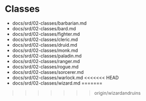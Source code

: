 <!-- Index for SRD 5.2.1 — Classes -->

# Classes

- docs/srd/02-classes/barbarian.md
- docs/srd/02-classes/bard.md
- docs/srd/02-classes/fighter.md
- docs/srd/02-classes/cleric.md
- docs/srd/02-classes/druid.md
- docs/srd/02-classes/monk.md
- docs/srd/02-classes/paladin.md
- docs/srd/02-classes/ranger.md
- docs/srd/02-classes/rogue.md
- docs/srd/02-classes/sorcerer.md
- docs/srd/02-classes/warlock.md
<<<<<<< HEAD
- docs/srd/02-classes/wizard.md
=======
>>>>>>> origin/wizardandruins
